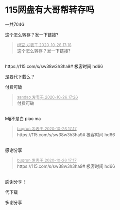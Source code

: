 # 115网盘有大哥帮转存吗


一共704G<img src="static/image/smiley/yct/010.gif" smilieid="41" border="0" alt="" /> 

这个怎么转存？发一下链接?

<div class="quote"><blockquote><font size="2"><a href="https://www.hostloc.com/forum.php?mod=redirect&amp;goto=findpost&amp;pid=9354957&amp;ptid=758654" target="_blank"><font color="#999999">绿豆 发表于 2020-10-26 17:16</font></a></font><br />
这个怎么转存？发一下链接?</blockquote></div><br />
https://115.com/s/sw38w3h3ha9# 极客时间 hd66

是要代下载么？

付费可破

<div class="quote"><blockquote><font size="2"><a href="https://www.hostloc.com/forum.php?mod=redirect&amp;goto=findpost&amp;pid=9355034&amp;ptid=758654" target="_blank"><font color="#999999">sandao 发表于 2020-10-26 17:26</font></a></font><br />
付费可破</blockquote></div><br />
Mjj不是白 piao ma

<div class="quote"><blockquote><font size="2"><a href="https://www.hostloc.com/forum.php?mod=redirect&amp;goto=findpost&amp;pid=9354966&amp;ptid=758654" target="_blank"><font color="#999999">bugrun 发表于 2020-10-26 17:17</font></a></font><br />
https://115.com/s/sw38w3h3ha9# 极客时间 hd66</blockquote></div><br />
感谢分享

<div class="quote"><blockquote><font size="2"><a href="https://www.hostloc.com/forum.php?mod=redirect&amp;goto=findpost&amp;pid=9354966&amp;ptid=758654" target="_blank"><font color="#999999">bugrun 发表于 2020-10-26 17:17</font></a></font><br />
https://115.com/s/sw38w3h3ha9# 极客时间 hd66</blockquote></div><br />
感谢分享！

代下载

<img src="static/image/smiley/default/hug.gif" smilieid="13" border="0" alt="" />多谢分享
